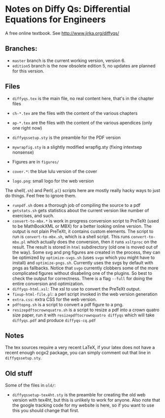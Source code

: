 # Notes on Diffy Qs: Differential Equations for Engineers

A free online textbook.  See http://www.jirka.org/diffyqs/

## Branches:

* ``master`` branch is the current working version, version 6.
* ``edition5`` branch is the now obsolete edition 5, no updates are planned for this version.

## Files

* ``diffyqs.tex`` is the main file, no real content here, that's in the chapter files
* ``ch-*.tex`` are the files with the content of the various chapters
* ``ap-*.tex`` are the files with the content of the various apendices (only one right now)
* ``diffyqssetup.sty`` is the preamble for the PDF version
* ``mywrapfig.sty`` is a slightly modified wrapfig.sty (fixing intextsep nonsense)

* Figures are in ``figures/``

* ``cover.*``: the blue lulu version of the cover
* ``logo.png``: small logo for the web version

The shell(``.sh``) and Perl(``.pl``) scripts here are mostly really hacky ways to just do things.  Feel free to ignore them.

* ``runpdf.sh`` does a thorough job of compiling the source to a pdf
* ``getstats.sh`` gets statistics about the current version like number of exercises, and such.
* ``convert-to-mbx.*`` is work in progress conversion script to PreTeXt (used to be MathBookXML or MBX) for a better looking online version.  The output is not plain PreTeXt, it contains custom elements.  The script to run is ``convert-to-mbx.sh``, which is a shell script.  This runs ``convert-to-mbx.pl`` which actually does the conversion, then it runs ``xsltproc`` on the result.  The result is stored in ``html`` subdirectory (old one is moved out of the way).  Some svg and png figures are created in the process, they can be optimized by ``optimize-svgs.sh`` (uses ``svgo`` which you might have to install) and ``optimize-pngs.sh``.  Currently uses the svgs by default with pngs as fallbacks.  Notice that ``svgo`` currently clobbers some of the more complicated figures without disabeling one of the plugins.  So best to check the output for correctness.  There is a flag ``--full`` for doing the entire conversion and optimization.
* ``diffyqs-html.xsl``: The xsl to use to convert the PreTeXt output.
* ``fixup-html-file.pl``: a perl script invoked in the web version generation
* ``extra.css``: extra CSS for the web version.
* ``pdftopng.sh`` is a script to convert a pdf figure to a png.
* ``resizepdftocrownquatro.sh`` is a script to resize a pdf into a crown quatro size paper, run it with ``resizepdftocrownquatro diffyqs`` which will take ``diffyqs.pdf`` and produce ``diffyqs-cq.pdf``

## Notes

The tex sources require a very recent LaTeX, if your latex does not have a recent enough ocgx2 package, you can simply comment out that line in ``diffyqssetup.sty``.

## Old stuff

Some of the files in ``old/``:

* ``diffyqssetup-tex4ht.sty`` is the preamble for creating the old web version with tex4ht, but this is unlikely to work for anyone.  Also note that the google tracking code for my website is here, so if you want to use this you should change that first.

